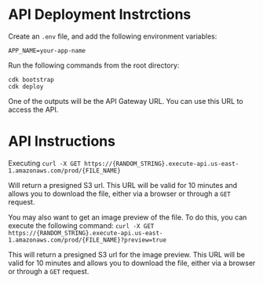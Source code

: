# API Deployment Instrctions

Create an `.env` file, and add the following environment variables:
```
APP_NAME=your-app-name
```

Run the following commands from the root directory:
```
cdk bootstrap
cdk deploy
```

One of the outputs will be the API Gateway URL. You can use this URL to access the API.

# API Instructions

Executing
```curl -X GET https://{RANDOM_STRING}.execute-api.us-east-1.amazonaws.com/prod/{FILE_NAME}```

Will return a presigned S3 url. This URL will be valid for 10 minutes and allows you to download the file, either via a browser or through a `GET` request.

You may also want to get an image preview of the file. To do this, you can execute the following command:
```curl -X GET https://{RANDOM_STRING}.execute-api.us-east-1.amazonaws.com/prod/{FILE_NAME}?preview=true```

This will return a presigned S3 url for the image preview. This URL will be valid for 10 minutes and allows you to download the file, either via a browser or through a `GET` request.



